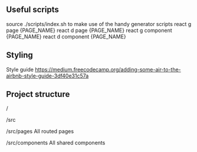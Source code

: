 ## Useful scripts
source ./scripts/index.sh to make use of the handy generator scripts
react g page {PAGE_NAME}
react d page {PAGE_NAME}
react g component {PAGE_NAME}
react d component {PAGE_NAME}

## Styling
Style guide
https://medium.freecodecamp.org/adding-some-air-to-the-airbnb-style-guide-3df40e31c57a

## Project structure
/

/src

/src/pages
  All routed pages

/src/components
  All shared components
